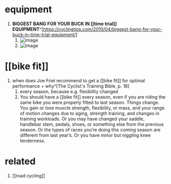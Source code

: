 # equipment
1. **BIGGEST BANG FOR YOUR BUCK IN [[time trial]] EQUIPMENT**^[https://cyclingtips.com/2010/04/biggest-bang-for-your-buck-in-time-trial-equipment/]
	1. ![image](https://cdn-ctstaging.pressidium.com/wp-content/uploads/2020/12/ITT-Time-Savings.jpg)
	2. ![image](https://cdn-ctstaging.pressidium.com/wp-content/uploads/2020/12/ttchart.jpg)

# [[bike fit]]
1. when does Joe Friel recommend to get a [[bike fit]] for optimal performance + why^[The Cyclist's Training Bible, p. 18]
	1. every season, because e.g. flexibility changed
	2. You should have a [[bike fit]] every season, even if you are riding the same bike you were properly fitted to last season. Things change. You gain or lose muscle strength, flexibility, or mass, and your range of motion changes due to aging, strength training, and changes in training workloads. Or you may have changed your saddle, handlebar stem, pedals, shoes, or something else from the previous season. Or the types of races you’re doing this coming season are different from last year’s. Or you have minor but niggling knee tenderness.

# related
1. [[road cycling]]